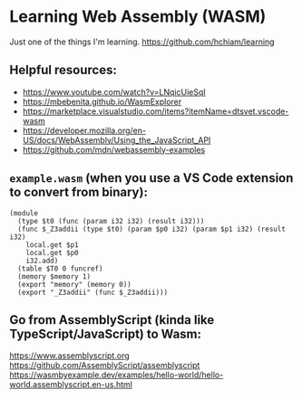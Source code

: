 # Learning Web Assembly (WASM)

Just one of the things I'm learning. <https://github.com/hchiam/learning>

## Helpful resources:

- <https://www.youtube.com/watch?v=LNqicUieSqI>
- <https://mbebenita.github.io/WasmExplorer>
- <https://marketplace.visualstudio.com/items?itemName=dtsvet.vscode-wasm>
- <https://developer.mozilla.org/en-US/docs/WebAssembly/Using_the_JavaScript_API>
- <https://github.com/mdn/webassembly-examples>

## `example.wasm` (when you use a VS Code extension to convert from binary):

```wasm
(module
  (type $t0 (func (param i32 i32) (result i32)))
  (func $_Z3addii (type $t0) (param $p0 i32) (param $p1 i32) (result i32)
    local.get $p1
    local.get $p0
    i32.add)
  (table $T0 0 funcref)
  (memory $memory 1)
  (export "memory" (memory 0))
  (export "_Z3addii" (func $_Z3addii)))
```

## Go from AssemblyScript (kinda like TypeScript/JavaScript) to Wasm:

<https://www.assemblyscript.org>
<https://github.com/AssemblyScript/assemblyscript>
<https://wasmbyexample.dev/examples/hello-world/hello-world.assemblyscript.en-us.html>
